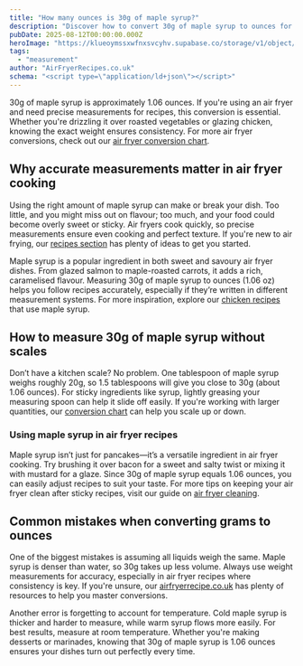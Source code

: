 ```yaml
---
title: "How many ounces is 30g of maple syrup?"
description: "Discover how to convert 30g of maple syrup to ounces for perfect air fryer recipes. Get accurate measurements in seconds!"
pubDate: 2025-08-12T00:00:00.000Z
heroImage: "https://klueoymssxwfnxsvcyhv.supabase.co/storage/v1/object/public/md/how-many-ounces-is-30g-of-maple-syrup-0a87ae62.webp"
tags:
  - "measurement"
author: "AirFryerRecipes.co.uk"
schema: "<script type=\"application/ld+json\"></script>"
---
```


<p>30g of maple syrup is approximately 1.06 ounces. If you're using an air fryer and need precise measurements for recipes, this conversion is essential. Whether you're drizzling it over roasted vegetables or glazing chicken, knowing the exact weight ensures consistency. For more air fryer conversions, check out our <a href=https://www.airfryerrecipe.co.uk/air-fryer-conversion-chart>air fryer conversion chart</a>.</p>  

<h2>Why accurate measurements matter in air fryer cooking</h2>  
<p>Using the right amount of maple syrup can make or break your dish. Too little, and you might miss out on flavour; too much, and your food could become overly sweet or sticky. Air fryers cook quickly, so precise measurements ensure even cooking and perfect texture. If you're new to air frying, our <a href=https://www.airfryerrecipe.co.uk/recipes>recipes section</a> has plenty of ideas to get you started.</p>  

<p>Maple syrup is a popular ingredient in both sweet and savoury air fryer dishes. From glazed salmon to maple-roasted carrots, it adds a rich, caramelised flavour. Measuring 30g of maple syrup to ounces (1.06 oz) helps you follow recipes accurately, especially if they’re written in different measurement systems. For more inspiration, explore our <a href=https://www.airfryerrecipe.co.uk/recipe-category/chicken>chicken recipes</a> that use maple syrup.</p>  

<h2>How to measure 30g of maple syrup without scales</h2>  
<p>Don’t have a kitchen scale? No problem. One tablespoon of maple syrup weighs roughly 20g, so 1.5 tablespoons will give you close to 30g (about 1.06 ounces). For sticky ingredients like syrup, lightly greasing your measuring spoon can help it slide off easily. If you're working with larger quantities, our <a href=https://www.airfryerrecipe.co.uk/air-fryer-conversion-chart>conversion chart</a> can help you scale up or down.</p>  

<h3>Using maple syrup in air fryer recipes</h3>  
<p>Maple syrup isn’t just for pancakes—it’s a versatile ingredient in air fryer cooking. Try brushing it over bacon for a sweet and salty twist or mixing it with mustard for a glaze. Since 30g of maple syrup equals 1.06 ounces, you can easily adjust recipes to suit your taste. For more tips on keeping your air fryer clean after sticky recipes, visit our guide on <a href=https://www.airfryerrecipe.co.uk/air-fryer-cleaner>air fryer cleaning</a>.</p>  

<h2>Common mistakes when converting grams to ounces</h2>  
<p>One of the biggest mistakes is assuming all liquids weigh the same. Maple syrup is denser than water, so 30g takes up less volume. Always use weight measurements for accuracy, especially in air fryer recipes where consistency is key. If you're unsure, our <a href=https://www.airfryerrecipe.co.uk>airfryerrecipe.co.uk</a> has plenty of resources to help you master conversions.</p>  

<p>Another error is forgetting to account for temperature. Cold maple syrup is thicker and harder to measure, while warm syrup flows more easily. For best results, measure at room temperature. Whether you're making desserts or marinades, knowing that 30g of maple syrup is 1.06 ounces ensures your dishes turn out perfectly every time.</p>